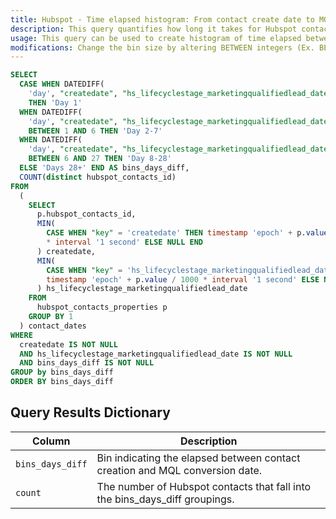 ```yaml
---
title: Hubspot - Time elapsed histogram: From contact create date to MQL conversion
description: This query quantifies how long it takes for Hubspot contacts to become Marketing Qualified Leads. Contacts are grouped into bins based on the elapsed time from contact to MQL. ('Day 1', 'Day 2-7', 'Day 8-28' and 'Days 28+'). This data is pulled from the [Hubspot API into Panoply](https://panoply.io/docs/data-sources/hubspot/).
usage: This query can be used to create histogram of time elapsed between the creation of a contact and their conversion to a marketing qualified lead. You can follow the [full tutorial here](https://blog.panoply.io/hubspot-lead-analytics-in-sql-beyond-crm-reporting).
modifications: Change the bin size by altering BETWEEN integers (Ex. BETWEEN 1 AND 6) and the associated column names (in single quotes after THEN).
---
```


```sql
SELECT
  CASE WHEN DATEDIFF(
    'day', "createdate", "hs_lifecyclestage_marketingqualifiedlead_date") = 0
    THEN 'Day 1'
  WHEN DATEDIFF(
    'day', "createdate", "hs_lifecyclestage_marketingqualifiedlead_date")
    BETWEEN 1 AND 6 THEN 'Day 2-7'
  WHEN DATEDIFF(
    'day', "createdate", "hs_lifecyclestage_marketingqualifiedlead_date")
    BETWEEN 6 AND 27 THEN 'Day 8-28'
  ELSE 'Days 28+' END AS bins_days_diff,
  COUNT(distinct hubspot_contacts_id)
FROM
  (
    SELECT
      p.hubspot_contacts_id,
      MIN(
        CASE WHEN "key" = 'createdate' THEN timestamp 'epoch' + p.value / 1000
        * interval '1 second' ELSE NULL END
      ) createdate,
      MIN(
        CASE WHEN "key" = 'hs_lifecyclestage_marketingqualifiedlead_date' THEN
        timestamp 'epoch' + p.value / 1000 * interval '1 second' ELSE NULL END
      ) hs_lifecyclestage_marketingqualifiedlead_date
    FROM
      hubspot_contacts_properties p
    GROUP BY 1
  ) contact_dates
WHERE
  createdate IS NOT NULL
  AND hs_lifecyclestage_marketingqualifiedlead_date IS NOT NULL
  AND bins_days_diff IS NOT NULL
GROUP by bins_days_diff
ORDER BY bins_days_diff
```

## Query Results Dictionary
Column | Description
---|---
`bins_days_diff`| Bin indicating the elapsed between contact creation and MQL conversion date.
`count`| The number of Hubspot contacts that fall into the bins_days_diff groupings.
